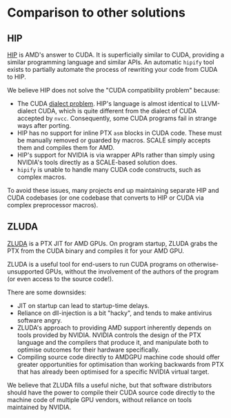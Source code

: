 # Comparison to other solutions

## HIP

[HIP](https://github.com/ROCm/HIP) is AMD's answer to CUDA. It is superficially
similar to CUDA, providing a similar programming language and similar APIs. 
An automatic `hipify` tool exists to partially automate the process of 
rewriting your code from CUDA to HIP.

We believe HIP does not solve the "CUDA compatibility problem" because:

- The CUDA [dialect problem](./dialects.md). HIP's language is almost 
  identical to LLVM-dialect CUDA, which is quite different from the dialect 
  of CUDA accepted by `nvcc`. Consequently, some CUDA programs fail in 
  strange ways after porting.
- HIP has no support for inline PTX `asm` blocks in CUDA code. These must be
  manually removed or guarded by macros. SCALE simply accepts them and
  compiles them for AMD.
- HIP's support for NVIDIA is via wrapper APIs rather than simply using 
  NVIDIA's tools directly as a SCALE-based solution does.
- `hipify` is unable to handle many CUDA code constructs, such as complex 
  macros.

To avoid these issues, many projects end up maintaining separate HIP and 
CUDA codebases (or one codebase that converts to HIP or CUDA via complex
preprocessor macros).

## ZLUDA

[ZLUDA](https://github.com/vosen/ZLUDA) is a PTX JIT for AMD GPUs. On program
startup, ZLUDA grabs the PTX from the CUDA binary and compiles it for your AMD
GPU.

ZLUDA is a useful tool for end-users to run CUDA programs on 
otherwise-unsupported GPUs, without the involvement of the authors of the 
program (or even access to the source code!).

There are some downsides:

- JIT on startup can lead to startup-time delays.
- Reliance on dll-injection is a bit "hacky", and tends to make antivirus 
  software angry.
- ZLUDA's approach to providing AMD support inherently depends on tools 
  provided by NVIDIA. NVIDIA controls the design of the PTX language and the 
  compilers that produce it, and manipulate both to optimise outcomes for 
  their hardware specifically.
- Compiling source code directly to AMDGPU machine code should
  offer greater opportunities for optimisation than working backwards from
  PTX that has already been optimised for a specific NVIDIA virtual target.

We believe that ZLUDA fills a useful niche, but that software distributors 
should have the power to compile their CUDA source code directly to the 
machine code of multiple GPU vendors, without reliance on tools maintained 
by NVIDIA.
